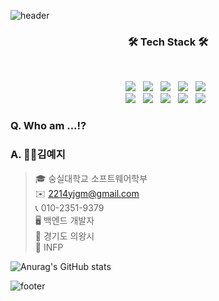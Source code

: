 ![header](https://capsule-render.vercel.app/api?type=slice&color=8e72dc&height=200&section=header&text=&fontSize=90)
<br><h3 align="center"><b>🛠 Tech Stack 🛠</b></h3></br>
<p align="center">
  <img src="https://img.shields.io/badge/java-007396?style=flat-square&logo=Java&logoColor=white"/></a> &nbsp 
  <img src="https://img.shields.io/badge/c++-00599C?style=flat-square&logo=c%2B%2B&logoColor=white"/></a> &nbsp 
 <img src="https://img.shields.io/badge/HTML5-E34F26?style=flat-square&logo=HTML5&logoColor=white"/></a> &nbsp
<img src="https://img.shields.io/badge/CSS3-1572B6?style=flat-square&logo=CSS3&logoColor=white"/></a> &nbsp
<img src="https://img.shields.io/badge/JavaScript-F7DF1E?style=flat-square&logo=JavaScript&logoColor=white"/></a> &nbsp<br>
<img src="https://img.shields.io/badge/Spring Boot-6DB33F?style=flat-square&logo=Spring Boot%20AWS&logoColor=white"/></a> &nbsp
<img src="https://img.shields.io/badge/Node.js-339933?style=flat-square&logo=Node.js&logoColor=white"/></a> &nbsp
<img src="https://img.shields.io/badge/MongoDB-47A248?style=flat-square&logo=MongoDB&logoColor=white"/></a> &nbsp 
<img src="https://img.shields.io/badge/MySQL-4479A1?style=flat-square&logo=MySQL&logoColor=white"/></a> &nbsp 
<img src="https://img.shields.io/badge/Amazon AWS-232F3E?style=flat-square&logo=Amazon%20AWS&logoColor=white"/></a> &nbsp
</p>
 
  
### Q. Who am ...⁉️

### A. 👩‍💻**김예지**

> 🎓 숭실대학교 소프트웨어학부  
✉️ 2214yjgm@gmail.com  
📞 010-2351-9379  
🖥️ 백엔드 개발자  
🏡 경기도 의왕시  
🙇 INFP 
  

   

![Anurag's GitHub stats](https://github-readme-stats.vercel.app/api?username=2214yj&show_icons=true&theme=buefy)

![footer](https://capsule-render.vercel.app/api?type=slice&color=e4ddf7&height=200&section=footer&text=&fontSize=90)
